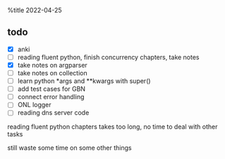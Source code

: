 %title 2022-04-25

## todo

- [x] anki
- [ ] reading fluent python, finish concurrency chapters, take notes
- [x] take notes on argparser
- [ ] take notes on collection
- [ ] learn python *args and **kwargs with super()
- [ ] add test cases for GBN
- [ ] connect error handling
- [ ] ONL logger
- [ ] reading dns server code

reading fluent python chapters takes too long, no time to deal with other tasks

still waste some time on some other things
